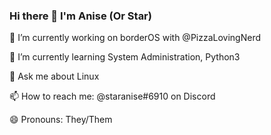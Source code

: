 ### Hi there 👋 I'm Anise (Or Star)


🔭 I’m currently working on borderOS with @PizzaLovingNerd

🌱 I’m currently learning System Administration, Python3

💬 Ask me about Linux

📫 How to reach me: @staranise#6910 on Discord

😄 Pronouns: They/Them

